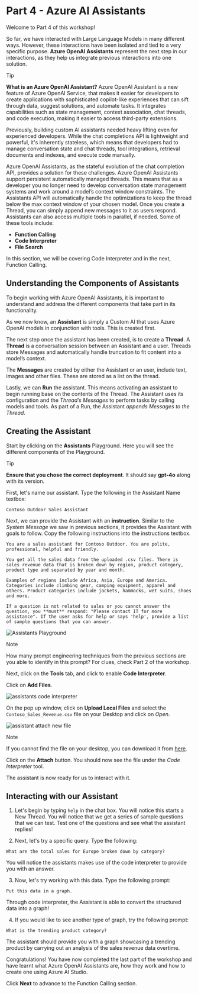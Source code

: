 # Part 4 - Azure AI Assistants

Welcome to Part 4 of this workshop! 

So far, we have interacted with Large Language Models in many different ways. However, these interactions have been isolated and tied to a very specific purpose. **Azure OpenAI Assistants** represent the next step in our interactions, as they help us integrate previous interactions into one solution.


> [!TIP] 
> **What is an Azure OpenAI Assistant?** Azure OpenAI Assistant is a new feature of Azure OpenAI Service, that makes it easier for developers to create applications with sophisticated copilot-like experiences that can sift through data, suggest solutions, and automate tasks. It integrates capabilities such as state management, context association, chat threads, and code execution, making it easier to access third-party extensions​.

Previously, building custom AI assistants needed heavy lifting even for experienced developers. While the chat completions API is lightweight and powerful, it's inherently stateless, which means that developers had to manage conversation state and chat threads, tool integrations, retrieval documents and indexes, and execute code manually.

Azure OpenAI Assistants, as the stateful evolution of the chat completion API, provides a solution for these challenges. Azure OpenAI Assistants support persistent automatically managed threads. This means that as a developer you no longer need to develop conversation state management systems and work around a model’s context window constraints. The Assistants API will automatically handle the optimizations to keep the thread below the max context window of your chosen model. Once you create a Thread, you can simply append new messages to it as users respond. Assistants can also access multiple tools in parallel, if needed. Some of these tools include:
- **Function Calling**
- **Code Interpreter**
- **File Search**

In this section, we will be covering Code Interpreter and in the next, Function Calling.

## Understanding the Components of Assistants

To begin working with Azure OpenAI Assistants, it is important to understand and address the different components that take part in its functionality.

As we now know, an **Assistant** is simply a Custom AI that uses Azure OpenAI models in conjunction with tools. This is created first.

The next step once the assistant has been created, is to create a **Thread**. A **Thread** is a conversation session between an Assistant and a user. Threads store Messages and automatically handle truncation to fit content into a model’s context.

The **Messages** are created by either the Assistant or an user, include text, images and other files. These are stored as a list on the thread.

Lastly, we can **Run** the assistant. This means activating an assistant to begin running base on the contents of the Thread. The Assistant uses its configuration and the *Thread’s Messages* to perform tasks by calling models and tools. As part of a Run, the Assistant *appends Messages to the Thread*.

## Creating the Assistant

Start by clicking on the **Assistants** Playground. Here you will see the different components of the Playground.

>[!TIP] 
> **Ensure that you chose the correct deployment**. It should say **gpt-4o** along with its version. 

First, let's name our assistant. Type the following in the Assistant Name textbox:

```Contoso Outdoor Sales Assistant```

Next, we can provide the Assistant with an **instruction**. Similar to the *System Message* we saw in previous sections, it provides the Assistant with goals to follow. Copy the following instructions into the instructions textbox.

``` 
You are a sales assistant for Contoso Outdoor. You are polite, professional, helpful and friendly.

You get all the sales data from the uploaded .csv files. There is sales revenue data that is broken down by region, product category, product type and separated by year and month.

Examples of regions include Africa, Asia, Europe and America. Categories include climbing gear, camping equipment, apparel and others. Product categories include jackets, hammocks, wet suits, shoes and more. 

If a question is not related to sales or you cannot answer the question, you **must** respond: "Please contact IT for more assistance". If the user asks for help or says 'help', provide a list of sample questions that you can answer.
```

![Assistants Playground](Images/assistants_playground_with_name_and_instructions.png)

>[!NOTE]
>How many prompt engineering techniques from the previous sections are you able to identify in this prompt? For clues, check Part 2 of the workshop.

Next, click on the **Tools** tab, and click to enable **Code Interpreter**.

Click on **Add Files**. 

![assistants code interpreter](Images/assistants-playground-code-interpreter-tool.png)

On the pop up window, click on **Upload Local Files** and select the `Contoso_Sales_Revenue.csv` file on your Desktop and click on *Open*.

![assistant attach new file](Images/assistants_playground_attach_new_file.png)

>[!NOTE]
> If you cannot find the file on your desktop, you can download it from [here](assets/Contoso_Sales_Revenue.csv).

Click on the **Attach** button. You should now see the file under the *Code Interpreter* tool.

The assistant is now ready for us to interact with it.

## Interacting with our Assistant

1. Let's begin by typing `help` in the chat box. You will notice this starts a New Thread. 
You will notice that we get a series of sample questions that we can test. Test one of the questions and see what the assistant replies!

2. Next, let's try a specific query. Type the following:

```What are the total sales for Europe broken down by category? ```

You will notice the assistants makes use of the code interpreter to provide you with an answer.

3. Now, let's try working with this data. Type the following prompt:

```Put this data in a graph. ```

Through code interpreter, the Assistant is able to convert the structured data into a graph!

4. If you would like to see another type of graph, try the following prompt:

```What is the trending product category? ```

The assistant should provide you with a graph showcasing a trending product by carrying out an analysis of the sales revenue data overtime.

Congratulations! You have now completed the last part of the workshop and have learnt what Azure OpenAI Assistants are, how they work and how to create one using Azure AI Studio.

Click **Next** to advance to the Function Calling section.